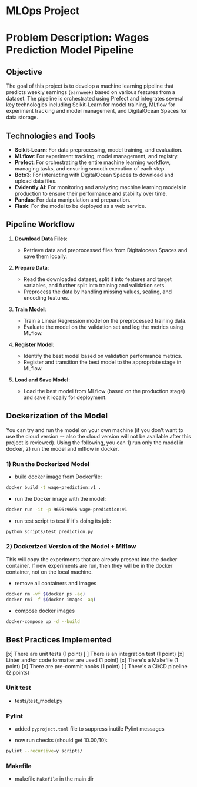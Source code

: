 # MLOps Project

# Problem Description: Wages Prediction Model Pipeline

## Objective
The goal of this project is to develop a machine learning pipeline that predicts weekly earnings (`earnweek`) based on various features from a dataset. The pipeline is orchestrated using Prefect and integrates several key technologies including Scikit-Learn for model training, MLflow for experiment tracking and model management, and DigitalOcean Spaces for data storage.

## Technologies and Tools

- **Scikit-Learn**: For data preprocessing, model training, and evaluation.
- **MLflow**: For experiment tracking, model management, and registry.
- **Prefect**: For orchestrating the entire machine learning workflow, managing tasks, and ensuring smooth execution of each step.
- **Boto3**: For interacting with DigitalOcean Spaces to download and upload data files.
- **Evidently AI**: For monitoring and analyzing machine learning models in production to ensure their performance and stability over time.
- **Pandas**: For data manipulation and preparation.
- **Flask**: For the model to be deployed as a web service.

## Pipeline Workflow

1. **Download Data Files**:
    - Retrieve data and preprocessed files from Digitalocean Spaces and save them locally.

2. **Prepare Data**:
    - Read the downloaded dataset, split it into features and target variables, and further split into training and validation sets.
    - Preprocess the data by handling missing values, scaling, and encoding features.

3. **Train Model**:
    - Train a Linear Regression model on the preprocessed training data.
    - Evaluate the model on the validation set and log the metrics using MLflow.

4. **Register Model**:
    - Identify the best model based on validation performance metrics.
    - Register and transition the best model to the appropriate stage in MLflow.

5. **Load and Save Model**:
    - Load the best model from MLflow (based on the production stage) and save it locally for deployment.





## Dockerization of the Model

You can try and run the model on your own machine (if you don't want to use the cloud version -- also the cloud version will not be available after this project is reviewed). Using the following, you can 1) run only the model in docker, 2) run the model and mlflow in docker.

### 1) Run the Dockerized Model

- build docker image from Dockerfile:

```bash
docker build -t wage-prediction:v1 .
```

- run the Docker image with the model:

```bash
docker run -it -p 9696:9696 wage-prediction:v1
```

- run test script to test if it's doing its job:

```bash
python scripts/test_prediction.py
```

### 2) Dockerized Version of the Model + Mlflow

This will copy the experiments that are already present into the docker container. If new experiments are run, then they will be in the docker container, not on the local machine.

- remove all containers and images
```bash
docker rm -vf $(docker ps -aq)
docker rmi -f $(docker images -aq)
```

- compose docker images
```bash
docker-compose up -d --build
```

## Best Practices Implemented

[x] There are unit tests (1 point)
[ ] There is an integration test (1 point)
[x] Linter and/or code formatter are used (1 point)
[x] There's a Makefile (1 point)
[x] There are pre-commit hooks (1 point)
[ ] There's a CI/CD pipeline (2 points)

### Unit test

- tests/test_model.py

### Pylint

- added ```pyproject.toml``` file to suppress inutile Pylint messages

- now run checks (should get 10.00/10):

```bash
pylint --recursive=y scripts/
```
### Makefile

- makefile ```Makefile``` in the main dir
